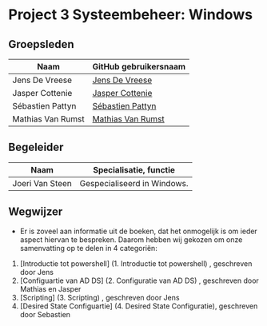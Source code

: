 # Project 3 Systeembeheer: Windows

## Groepsleden
 
 Naam  | GitHub gebruikersnaam
------------- | -------------
Jens De Vreese  | [Jens De Vreese](https://github.com/jensdevreese)
Jasper Cottenie | [Jasper Cottenie](https://github.com/JasperCottenie)
Sébastien Pattyn  | [Sébastien Pattyn](https://github.com/Sebastienpattyn)
Mathias Van Rumst | [Mathias Van Rumst](https://github.com/mathias27) 

## Begeleider
 Naam  | Specialisatie, functie
------------- | -------------
Joeri Van Steen | Gespecialiseerd in Windows.

## Wegwijzer
- Er is zoveel aan informatie uit de boeken, dat het onmogelijk is om ieder aspect hiervan te bespreken.
Daarom hebben wij gekozen om onze samenvatting op te delen in 4 categoriën:
1. [Introductie tot powershell] (1. Introductie tot powershell) , geschreven door Jens 
2. [Configuartie van AD DS] (2. Configuratie van AD DS) , geschreven door Mathias en Jasper
3. [Scripting] (3. Scripting) , geschreven door Jens
4. [Desired State Configuartie] (4. Desired State Configuratie), geschreven door Sebastien
